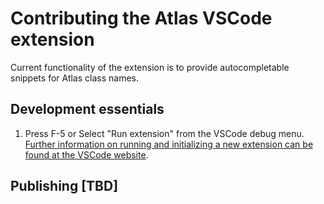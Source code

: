 # Contributing the Atlas VSCode extension

Current functionality of the extension is to provide autocompletable snippets for Atlas class names.

## Development essentials

1. Press F-5 or Select "Run extension" from the VSCode debug menu. [Further information on running and initializing a new extension can be found at the VSCode website](https://code.visualstudio.com/api/get-started/your-first-extension).

## Publishing [TBD]
